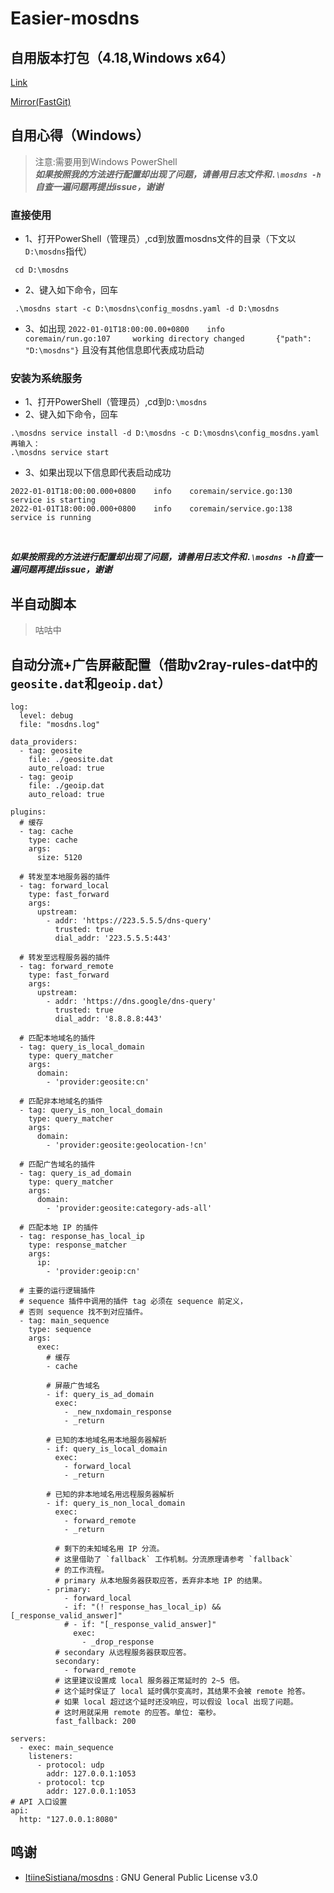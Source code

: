 # Easier-mosdns

## 自用版本打包（4.18,Windows x64）
[Link](https://github.com/c2xvi/easier-mosdns/raw/main/archives/mosdns.7z)

[Mirror(FastGit)](https://raw.fastgit.org/c2xvi/easier-mosdns/raw/main/archives/mosdns.7z)

## 自用心得（Windows）

>注意:需要用到Windows PowerShell<br>
>***如果按照我的方法进行配置却出现了问题，请善用日志文件和`.\mosdns -h`自查一遍问题再提出issue，谢谢***

### 直接使用
- 1、打开PowerShell（管理员）,cd到放置mosdns文件的目录（下文以`D:\mosdns`指代）
```
 cd D:\mosdns
```
- 2、键入如下命令，回车
```
 .\mosdns start -c D:\mosdns\config_mosdns.yaml -d D:\mosdns
```
- 3、如出现
    `2022-01-01T18:00:00.00+0800    info    coremain/run.go:107     working directory changed       {"path": "D:\mosdns"}`
    且没有其他信息即代表成功启动
### 安装为系统服务
- 1、打开PowerShell（管理员）,cd到`D:\mosdns`
- 2、键入如下命令，回车
```
.\mosdns service install -d D:\mosdns -c D:\mosdns\config_mosdns.yaml
再输入：
.\mosdns service start
```
- 3、如果出现以下信息即代表启动成功
```
2022-01-01T18:00:00.000+0800    info    coremain/service.go:130 service is starting
2022-01-01T18:00:00.000+0800    info    coremain/service.go:138 service is running
```
<br>

***如果按照我的方法进行配置却出现了问题，请善用日志文件和`.\mosdns -h`自查一遍问题再提出issue，谢谢***

## 半自动脚本

> 咕咕中

## 自动分流+广告屏蔽配置（借助v2ray-rules-dat中的`geosite.dat`和`geoip.dat`）
```
log:
  level: debug
  file: "mosdns.log"

data_providers:
  - tag: geosite
    file: ./geosite.dat
    auto_reload: true
  - tag: geoip
    file: ./geoip.dat
    auto_reload: true

plugins:
  # 缓存
  - tag: cache
    type: cache
    args:
      size: 5120

  # 转发至本地服务器的插件
  - tag: forward_local
    type: fast_forward
    args:
      upstream:
        - addr: 'https://223.5.5.5/dns-query'
          trusted: true
          dial_addr: '223.5.5.5:443'

  # 转发至远程服务器的插件
  - tag: forward_remote
    type: fast_forward
    args:
      upstream:
        - addr: 'https://dns.google/dns-query'
          trusted: true
          dial_addr: '8.8.8.8:443'

  # 匹配本地域名的插件
  - tag: query_is_local_domain
    type: query_matcher
    args:
      domain:
        - 'provider:geosite:cn'

  # 匹配非本地域名的插件
  - tag: query_is_non_local_domain
    type: query_matcher
    args:
      domain:
        - 'provider:geosite:geolocation-!cn'

  # 匹配广告域名的插件
  - tag: query_is_ad_domain
    type: query_matcher
    args:
      domain:
        - 'provider:geosite:category-ads-all'

  # 匹配本地 IP 的插件
  - tag: response_has_local_ip
    type: response_matcher
    args:
      ip:
        - 'provider:geoip:cn'

  # 主要的运行逻辑插件
  # sequence 插件中调用的插件 tag 必须在 sequence 前定义，
  # 否则 sequence 找不到对应插件。
  - tag: main_sequence
    type: sequence
    args:
      exec:
        # 缓存
        - cache

        # 屏蔽广告域名
        - if: query_is_ad_domain
          exec:
            - _new_nxdomain_response
            - _return

        # 已知的本地域名用本地服务器解析
        - if: query_is_local_domain
          exec:
            - forward_local
            - _return

        # 已知的非本地域名用远程服务器解析
        - if: query_is_non_local_domain
          exec:
            - forward_remote
            - _return

          # 剩下的未知域名用 IP 分流。
          # 这里借助了 `fallback` 工作机制。分流原理请参考 `fallback`
          # 的工作流程。
          # primary 从本地服务器获取应答，丢弃非本地 IP 的结果。
        - primary:
            - forward_local
            - if: "(! response_has_local_ip) && [_response_valid_answer]"
            # - if: "[_response_valid_answer]"
              exec:
                - _drop_response
          # secondary 从远程服务器获取应答。
          secondary:
            - forward_remote
          # 这里建议设置成 local 服务器正常延时的 2~5 倍。
          # 这个延时保证了 local 延时偶尔变高时，其结果不会被 remote 抢答。
          # 如果 local 超过这个延时还没响应，可以假设 local 出现了问题。
          # 这时用就采用 remote 的应答。单位: 毫秒。
          fast_fallback: 200

servers:
  - exec: main_sequence
    listeners:
      - protocol: udp
        addr: 127.0.0.1:1053
      - protocol: tcp
        addr: 127.0.0.1:1053
# API 入口设置     
api:
  http: "127.0.0.1:8080"
```

## 鸣谢
- [ItiineSistiana/mosdns](https://github.com/IrineSistiana/mosdns) : GNU General Public License v3.0
